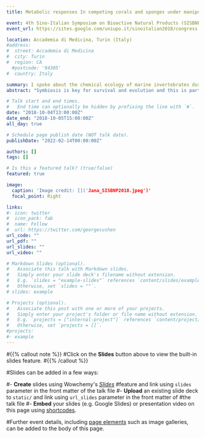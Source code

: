 ```yaml
---
title: Metabolic responses In competing corals and sponges under manipulated microbiome distress

event: 4th Sino-Italian Symposium on Bioactive Natural Products (SISBNP) 2018
event_url: https://sites.google.com/uniupo.it/sinoitalian2018/congress

location: Accademia di Medicina, Turin (Italy)
#address:
#  street: Accademia di Medicina
#  city: Turin
#  region: CA
  #postcode: '94305'
#  country: Italy

summary: I spoke about the chemical ecology of marine invertebrates during my research phase of my MSc at CNR, Pozzuoli.
abstract: "Symbiosis is key for survival and evolution and this is particularly true in coral reefs. The major reef-forming organisms are calcareous architects –scleractinian corals–, and their fundamental spatial competitors are bioeroding organisms –mainly boring sponges. These metazoa are strict holobionts: metaorganismal systems composed by the host and its associated microbiota (Bacteria, Archaea, microalgae, Fungi, Virus). Endosymbionts provide nutrients and bioactive metabolites that confer adaptation capabilities and ecological competence, permitting hosts to expand their biological niche and environmental resistance. Due to Global Climate Change and other impacts (e.g., ocean acidification) symbiotic partnerships can get disrupted, affecting the equilibrium of whole ecosystems. Although the exact roles of associated microbiomes are still obscure, they are known to contribute to reefs’ dynamics by promoting, on the one hand, bioconstruction, and on the other bioerosion. In a warming, acidified environment, bioerosion tends to be favored (accelerated) respect to coral growth and the stability of coral reefs declines, as is already occurring in Caribbean systems. Coral reefs are tremendously productive and biodiverse, furnishing humans with inestimable benefits, through fisheries, tourism, coastal protection and drug discovery. Associated microbial communities become key to conserve these systems, in terms of understanding nutrients cycling and communities ecological networks. To determine the significance of microbial symbiosis, we exposed the predominant coral Siderastrea siderea and the excavating sponge Cliona delitrix to combined antibiotic treatments and menthol/light manipulations. This enabled to create holobionts with modified (distressed) microbiomes (aposymbiotic), mimicking what holobionts could experience under environmental stress. We analyzed chemical parameters to elucidate metabolic phenotypic patterns related to healthy microbiome recovery, spatial competition, nutrition and acclimatization. In subsequent analysis, microbiom, and isotopic diversity data will be correlated to chemoecological information for a mechanistic understanding of mutualistic relationships in a changing world."

# Talk start and end times.
#   End time can optionally be hidden by prefixing the line with `#`.
date: "2018-10-04T13:00:00Z"
date_end: "2018-10-05T15:00:00Z"
all_day: true

# Schedule page publish date (NOT talk date).
publishDate: "2022-02-14T00:00:00Z"

authors: []
tags: []

# Is this a featured talk? (true/false)
featured: true

image:
  caption: 'Image credit: []('Jana_SISBNP2018.jpeg')'
  focal_point: Right

links:
#- icon: twitter
#  icon_pack: fab
#  name: Follow
#  url: https://twitter.com/georgecushen
url_code: ""
url_pdf: ""
url_slides: ""
url_video: ""

# Markdown Slides (optional).
#   Associate this talk with Markdown slides.
#   Simply enter your slide deck's filename without extension.
#   E.g. `slides = "example-slides"` references `content/slides/example-slides.md`.
#   Otherwise, set `slides = ""`.
# slides: example

# Projects (optional).
#   Associate this post with one or more of your projects.
#   Simply enter your project's folder or file name without extension.
#   E.g. `projects = ["internal-project"]` references `content/project/deep-learning/index.md`.
#   Otherwise, set `projects = []`.
#projects:
#- example
---
```


#{{% callout note %}}
#Click on the **Slides** button above to view the built-in slides feature.
#{{% /callout %}}

#Slides can be added in a few ways:

#- **Create** slides using Wowchemy's [*Slides*](https://wowchemy.com/docs/managing-content/#create-slides) #feature and link using `slides` parameter in the front matter of the talk file
#- **Upload** an existing slide deck to `static/` and link using `url_slides` parameter in the front matter of #the talk file
#- **Embed** your slides (e.g. Google Slides) or presentation video on this page using [shortcodes](https://wowchemy.com/docs/writing-markdown-latex/).

#Further event details, including [page elements](https://wowchemy.com/docs/writing-markdown-latex/) such as image galleries, can be added to the body of this page.
